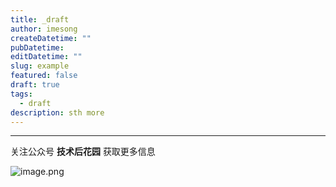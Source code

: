 ```yaml
---
title: _draft
author: imesong
createDatetime: ""
pubDatetime:
editDatetime: ""
slug: example
featured: false
draft: true
tags:
  - draft
description: sth more
---
```


---

关注公众号 **技术后花园** 获取更多信息

![image.png](https://img.imesong.com/file/9e0dc4dc2d2acd363d535.png)
